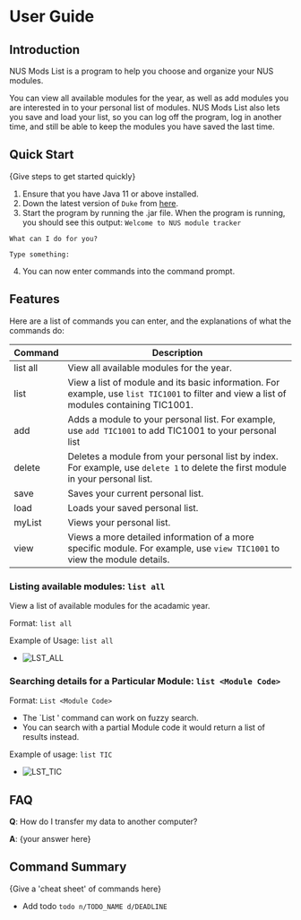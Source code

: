 # User Guide

## Introduction

NUS Mods List is a program to help you choose and organize your NUS modules.

You can view all available modules for the year, as well as add modules you are interested in to your personal list of modules. NUS Mods List also lets you save and load your list, so you can log off the program, log in another time, and still be able to keep the modules you have saved the last time.

## Quick Start

{Give steps to get started quickly}

1. Ensure that you have Java 11 or above installed.
2. Down the latest version of `Duke` from [here](https://github.com/nus-tic4001-AY2122S1/tp).
3. Start the program by running the .jar file. When the program is running, you should see this output:
`Welcome to NUS module tracker`

`What can I do for you?`

`Type something:` 

4. You can now enter commands into the command prompt. 

## Features 

Here are a list of commands you can enter, and the explanations of what the commands do:

| Command           | Description                                                                                                                               |
|-------------------|-------------------------------------------------------------------------------------------------------------------------------------------|
| list all          | View all available modules for the year.                                                                                                  |
| list <ModuleCode> | View a list of module and its basic information. For example, use `list TIC1001` to filter and view a list of modules containing TIC1001. |
| add <ModuleCode>  | Adds a module to your personal list. For example, use `add TIC1001` to add TIC1001 to your personal list                                  |
| delete <Index>    | Deletes a module from your personal list by index. For example, use `delete 1` to delete the first module in your personal list.          |
| save              | Saves your current personal list.                                                                                                         |
| load              | Loads your saved personal list.                                                                                                           |
| myList            | Views your personal list.                                                                                                                 |
| view <ModuleCode> | Views a more detailed information of a more specific module. For example, use `view TIC1001` to view the module details.                  |

### Listing available modules: `list all`
View a list of available modules for the acadamic year. 

Format: `list all`


Example of Usage: `list all`
* ![LST_ALL](https://github.com/AY2122S1-TIC4001-F18-1/tp/blob/master/docs/LIST_ALL.png "Optional Title")

### Searching details for a Particular Module: `list <Module Code>`

Format: `List <Module Code>`

* The `List <Module Code>' command can work on fuzzy search. 
* You can search with a partial Module code it would return a list of results instead.  

Example of usage: `list TIC`

* ![LST_TIC](https://github.com/AY2122S1-TIC4001-F18-1/tp/blob/master/docs/LIST_TIC.png "Optional Title")


## FAQ

**Q**: How do I transfer my data to another computer? 

**A**: {your answer here}

## Command Summary

{Give a 'cheat sheet' of commands here}

* Add todo `todo n/TODO_NAME d/DEADLINE`

